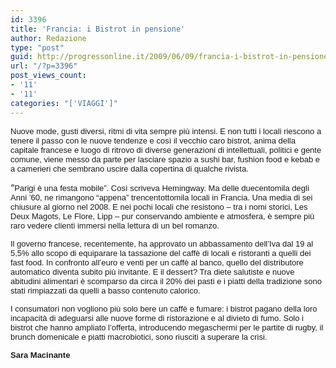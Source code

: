 ```yaml
---
id: 3396
title: 'Francia: i Bistrot in pensione'
author: Redazione
type: "post"
guid: http://progressonline.it/2009/06/09/francia-i-bistrot-in-pensione/
url: "/?p=3396"
post_views_count:
- '11'
- '11'
categories: "['VIAGGI']"
---
```


<font size="2"><font face="Tahoma, sans-serif"><span>Nuove mode, gusti diversi, ritmi di vita sempre più intensi. E non tutti i locali riescono a tenere il passo con le nuove tendenze e così il vecchio caro bistrot, anima della capitale francese e luogo di ritrovo di diverse generazioni di intellettuali, politici e gente comune, viene messo da parte per lasciare spazio a sushi bar, fushion food e kebab e a camerieri che sembrano uscire dalla copertina di qualche rivista.</span></font></font>

“<font face="Tahoma, sans-serif"><font size="2">Parigi è una festa mobile”. Così scriveva Hemingway. Ma delle duecentomila degli Anni ’60, ne rimangono “appena” trencentottomila locali in Francia. Una media di sei chiusure al giorno nel 2008. E nei pochi locali che resistono – tra i nomi storici, Les Deux Magots, Le Flore, Lipp – pur conservando ambiente e atmosfera, è sempre più raro vedere clienti immersi nella lettura di un bel romanzo. </font></font>

<font face="Tahoma, sans-serif"><font size="2">Il governo francese, recentemente, ha approvato un abbassamento dell’Iva dal 19 al 5,5% allo scopo di equiparare la tassazione del caffè di locali e ristoranti a quelli dei fast food. In confronto all’euro e venti per un caffè al banco, quello del distributore automatico diventa subito più invitante. E il dessert? Tra diete salutiste e nuove abitudini alimentari è scomparso da circa il 20% dei pasti e i piatti della tradizione sono stati rimpiazzati da quelli a basso contenuto calorico.</font></font>

<font face="Tahoma, sans-serif"><font size="2">I consumatori non vogliono più solo bere un caffè e fumare: i bistrot pagano della loro incapacità di adeguarsi alle nuove forme di ristorazione e al divieto di fumo. Solo i bistrot che hanno ampliato l’offerta, introducendo megaschermi per le partite di rugby, il brunch domenicale e piatti macrobiotici, sono riusciti a superare la crisi.</font></font>

<font face="Tahoma, sans-serif"><font size="2">**Sara Macinante**</font></font>